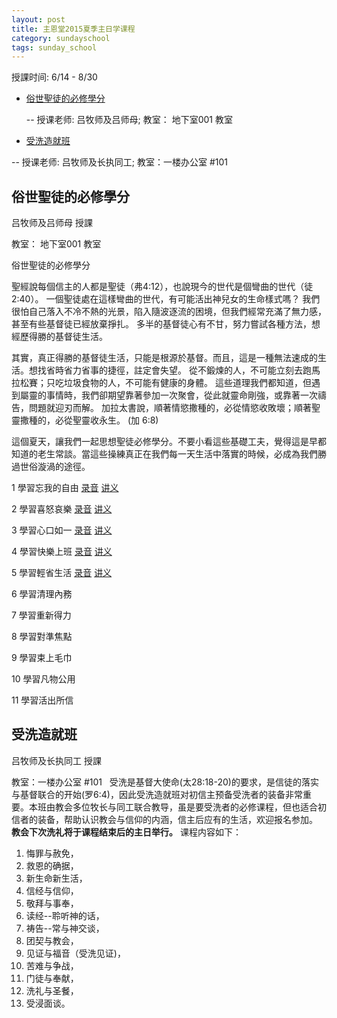 ```yaml
---
layout: post 
title: 主恩堂2015夏季主日学课程
category: sundayschool
tags: sunday_school
---
```


授課时间: 6/14 - 8/30


 * [俗世聖徒的必修學分](#1)  

   -- 授课老师: 吕牧师及吕师母; 教室： 地下室001 教室 

  * [受洗造就班](#2)  

   -- 授课老师: 吕牧师及长执同工; 教室：一楼办公室 #101
 

<a name="1" />

俗世聖徒的必修學分
---------------

吕牧师及吕师母   授課

教室： 地下室001 教室 

俗世聖徒的必修學分

 聖經說每個信主的人都是聖徒（弗4:12），也說現今的世代是個彎曲的世代（徒2:40）。
 一個聖徒處在這樣彎曲的世代，有可能活出神兒女的生命樣式嗎？
 我們很怕自己落入不冷不熱的光景，陷入隨波逐流的困境，但我們經常充滿了無力感，甚至有些基督徒已經放棄掙扎。
 多半的基督徒心有不甘，努力嘗試各種方法，想經歷得勝的基督徒生活。

 其實，真正得勝的基督徒生活，只能是根源於基督。而且，這是一種無法速成的生活。想找省時省力省事的捷徑，註定會失望。
 從不鍛煉的人，不可能立刻去跑馬拉松賽；只吃垃圾食物的人，不可能有健康的身體。
 這些道理我們都知道，但遇到屬靈的事情時，我們卻期望靠著參加一次聚會，從此就靈命剛強，或靠著一次禱告，問題就迎刃而解。
 加拉太書說，順著情慾撒種的，必從情慾收敗壞；順著聖靈撒種的，必從聖靈收永生。 (‭加‬ ‭6‬:‭8‬)

這個夏天，讓我們一起思想聖徒必修學分。不要小看這些基礎工夫，覺得這是早都知道的老生常談。當這些操練真正在我們每一天生活中落實的時候，必成為我們勝過世俗漩渦的途徑。


1 學習忘我的自由  [录音](http://media.wcec-home.org/audio/sundayschool/Credit06142015.mp3)  [讲义](http://media.wcec-home.org/doc/sundayschool/Credit06142015.pdf)

2 學習喜怒哀樂  [录音](http://media.wcec-home.org/audio/sundayschool/Credit06212015.mp3)  [讲义](http://media.wcec-home.org/doc/sundayschool/Credit06212015.pdf)

3 學習心口如一  [录音](http://media.wcec-home.org/audio/sundayschool/Credit06282015.mp3)  [讲义](http://media.wcec-home.org/doc/sundayschool/Credit06282015.pdf)

4 學習快樂上班  [录音](http://media.wcec-home.org/audio/sundayschool/Credit07052015.mp3)  [讲义](http://media.wcec-home.org/doc/sundayschool/Credit07052015.pdf)

5 學習輕省生活  [录音](http://media.wcec-home.org/audio/sundayschool/Credit07122015.mp3)  [讲义](http://media.wcec-home.org/doc/sundayschool/Credit07122015.pdf)

6 學習清理內務

7 學習重新得力

8 學習對準焦點

9 學習束上毛巾

10 學習凡物公用

11 學習活出所信


<a name="2" />

受洗造就班
---------------

吕牧师及长执同工   授課

教室：一楼办公室 #101
 
受洗是基督大使命(太28:18-20)的要求，是信徒的落实与基督联合的开始(罗6:4)，因此受洗造就班对初信主预备受洗者的装备非常重要。本班由教会多位牧长与同工联合教导，虽是要受洗者的必修课程，但也适合初信者的装备，帮助认识教会与信仰的内涵，信主后应有的生活，欢迎报名参加。
__教会下次洗礼将于课程结束后的主日举行。__ 课程内容如下：

1. 悔罪与赦免，
2. 救恩的确据，
3. 新生命新生活，
4. 信经与信仰，
5. 敬拜与事奉，
6. 读经--聆听神的话，
7. 祷告--常与神交谈，
8. 团契与教会，
9. 见证与福音（受洗见证)，
10. 苦难与争战，
11. 门徒与奉献，
12. 洗礼与圣餐，
13. 受浸面谈。

